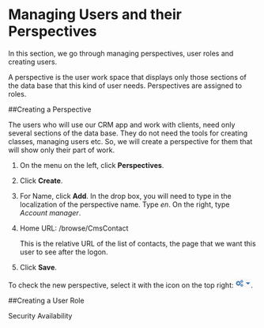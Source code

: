 # Managing Users and their Perspectives

In this section, we go through managing perspectives, user roles and creating users.

A perspective is the user work space that displays only those sections of the data base that this kind of user needs. Perspectives are assigned to roles.

##Creating a Perspective

The users who will use our CRM app and work with clients, need only several sections of the data base. They do not need the tools for creating classes, managing users etc. So, we will create a perspective for them that will show only their part of work.

1. On the menu on the left, click **Perspectives**.
2. Click **Create**.
3. For Name, click **Add**. In the drop box, you will need to type in the localization of the perspective name. Type *en*. On the right, type *Account manager*.
4. Home URL: /browse/CmsContact

    This is the relative URL of the list of contacts, the page that we want this user to see after the logon. 
5. Click **Save**.

To check the new perspective, select it with the icon on the top right: ![](UI-selecting-perspectives.jpg).

##Creating a User Role



Security
Availability 
